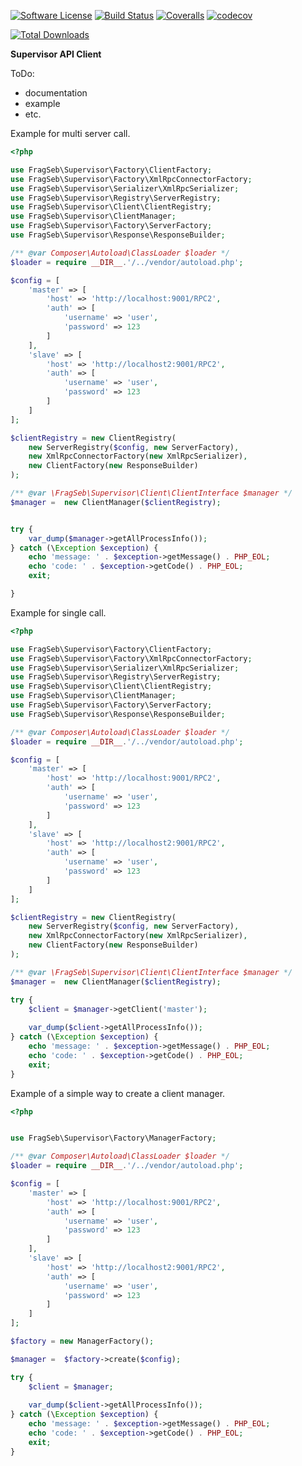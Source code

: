 [![Software License](https://img.shields.io/badge/license-MIT-brightgreen.svg?style=flat-square)](LICENSE)
[![Build Status](https://travis-ci.org/frag-seb/supervisor-client.svg?branch=master)](https://travis-ci.org/frag-seb/supervisor-client)
[![Coveralls](https://coveralls.io/repos/github/frag-seb/supervisor-client/badge.svg?branch=master)](https://coveralls.io/github/frag-seb/supervisor-client?branch=master)
[![codecov](https://codecov.io/gh/frag-seb/supervisor-client/branch/master/graph/badge.svg)](https://codecov.io/gh/frag-seb/supervisor-client)


[![Total Downloads](https://poser.pugx.org/frag-seb/supervisor-client/downloads.png)](https://packagist.org/packages/frag-seb/supervisor-client)

**Supervisor API Client**

ToDo:
- documentation
- example
- etc.


Example for multi server call. 
```php
<?php

use FragSeb\Supervisor\Factory\ClientFactory;
use FragSeb\Supervisor\Factory\XmlRpcConnectorFactory;
use FragSeb\Supervisor\Serializer\XmlRpcSerializer;
use FragSeb\Supervisor\Registry\ServerRegistry;
use FragSeb\Supervisor\Client\ClientRegistry;
use FragSeb\Supervisor\ClientManager;
use FragSeb\Supervisor\Factory\ServerFactory;
use FragSeb\Supervisor\Response\ResponseBuilder;

/** @var Composer\Autoload\ClassLoader $loader */
$loader = require __DIR__.'/../vendor/autoload.php';

$config = [
    'master' => [
        'host' => 'http://localhost:9001/RPC2',
        'auth' => [
            'username' => 'user',
            'password' => 123
        ]
    ],
    'slave' => [
        'host' => 'http://localhost2:9001/RPC2',
        'auth' => [
            'username' => 'user',
            'password' => 123
        ]
    ]
];

$clientRegistry = new ClientRegistry(
    new ServerRegistry($config, new ServerFactory),
    new XmlRpcConnectorFactory(new XmlRpcSerializer),
    new ClientFactory(new ResponseBuilder)
);

/** @var \FragSeb\Supervisor\Client\ClientInterface $manager */
$manager =  new ClientManager($clientRegistry);


try {
    var_dump($manager->getAllProcessInfo());
} catch (\Exception $exception) {
    echo 'message: ' . $exception->getMessage() . PHP_EOL;
    echo 'code: ' . $exception->getCode() . PHP_EOL;
    exit;

}

```

Example for single call.
```php
<?php

use FragSeb\Supervisor\Factory\ClientFactory;
use FragSeb\Supervisor\Factory\XmlRpcConnectorFactory;
use FragSeb\Supervisor\Serializer\XmlRpcSerializer;
use FragSeb\Supervisor\Registry\ServerRegistry;
use FragSeb\Supervisor\Client\ClientRegistry;
use FragSeb\Supervisor\ClientManager;
use FragSeb\Supervisor\Factory\ServerFactory;
use FragSeb\Supervisor\Response\ResponseBuilder;

/** @var Composer\Autoload\ClassLoader $loader */
$loader = require __DIR__.'/../vendor/autoload.php';

$config = [
    'master' => [
        'host' => 'http://localhost:9001/RPC2',
        'auth' => [
            'username' => 'user',
            'password' => 123
        ]
    ],
    'slave' => [
        'host' => 'http://localhost2:9001/RPC2',
        'auth' => [
            'username' => 'user',
            'password' => 123
        ]
    ]
];

$clientRegistry = new ClientRegistry(
    new ServerRegistry($config, new ServerFactory),
    new XmlRpcConnectorFactory(new XmlRpcSerializer),
    new ClientFactory(new ResponseBuilder)
);

/** @var \FragSeb\Supervisor\Client\ClientInterface $manager */
$manager =  new ClientManager($clientRegistry);

try {
    $client = $manager->getClient('master');
    
    var_dump($client->getAllProcessInfo());
} catch (\Exception $exception) {
    echo 'message: ' . $exception->getMessage() . PHP_EOL;
    echo 'code: ' . $exception->getCode() . PHP_EOL;
    exit;
}

```

Example of a simple way to create a client manager.
```php
<?php


use FragSeb\Supervisor\Factory\ManagerFactory;

/** @var Composer\Autoload\ClassLoader $loader */
$loader = require __DIR__.'/../vendor/autoload.php';

$config = [
    'master' => [
        'host' => 'http://localhost:9001/RPC2',
        'auth' => [
            'username' => 'user',
            'password' => 123
        ]
    ],
    'slave' => [
        'host' => 'http://localhost2:9001/RPC2',
        'auth' => [
            'username' => 'user',
            'password' => 123
        ]
    ]
];

$factory = new ManagerFactory();

$manager =  $factory->create($config);

try {
    $client = $manager;
    
    var_dump($client->getAllProcessInfo());
} catch (\Exception $exception) {
    echo 'message: ' . $exception->getMessage() . PHP_EOL;
    echo 'code: ' . $exception->getCode() . PHP_EOL;
    exit;
}

```

